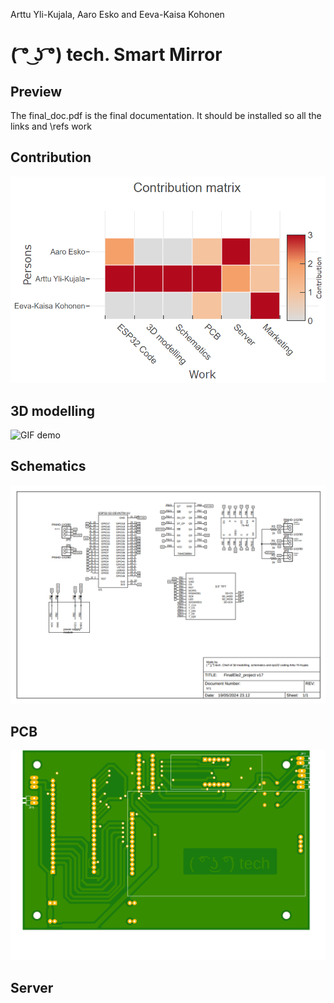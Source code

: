 Arttu Yli-Kujala, Aaro Esko and Eeva-Kaisa Kohonen
# ( ͡° ͜ʖ ͡°) tech. Smart Mirror

## Preview
The final_doc.pdf is the final documentation. It should be installed so all the links and \refs work

## Contribution
![GIF demo](contributions.png)


## 3D modelling
![GIF demo](3Dmodel/videos/1.gif)

## Schematics

![GIF demo](Schematics_and_PCB/Shematics/Schematics.png)

## PCB

![GIF demo](Schematics_and_PCB/PCB_layout/Topside.png)

## Server

